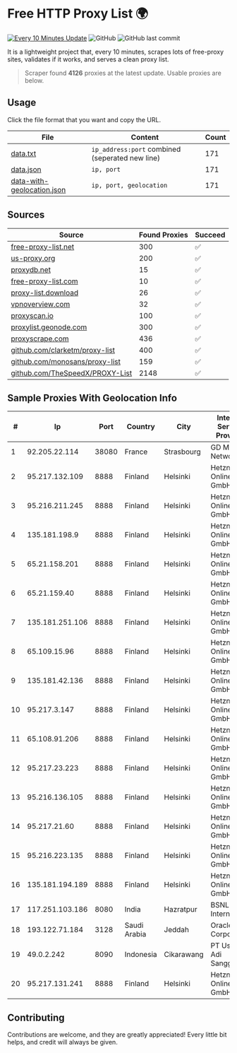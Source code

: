 
# Free HTTP Proxy List 🌍

[![Every 10 Minutes Update](https://github.com/mertguvencli/http-proxy-list/actions/workflows/main.yml/badge.svg?branch=main)](https://github.com/mertguvencli/http-proxy-list/actions/workflows/main.yml)
![GitHub](https://img.shields.io/github/license/mertguvencli/http-proxy-list)
![GitHub last commit](https://img.shields.io/github/last-commit/mertguvencli/http-proxy-list)

It is a lightweight project that, every 10 minutes, scrapes lots of free-proxy sites, validates if it works, and serves a clean proxy list.


> Scraper found **4126** proxies at the latest update. Usable proxies are below.

## Usage

Click the file format that you want and copy the URL.


|File|Content|Count|
|----|-------|-----|
|[data.txt](https://raw.githubusercontent.com/mertguvencli/http-proxy-list/main/proxy-list/data.txt)|`ip_address:port` combined (seperated new line)|171|
|[data.json](https://raw.githubusercontent.com/mertguvencli/http-proxy-list/main/proxy-list/data.json)|`ip, port`|171|
|[data-with-geolocation.json](https://raw.githubusercontent.com/mertguvencli/http-proxy-list/main/proxy-list/data-with-geolocation.json)|`ip, port, geolocation`|171|

## Sources

|Source|Found Proxies|Succeed|
|------|-------------|-------|
|[free-proxy-list.net](https://free-proxy-list.net)|300|✅|
|[us-proxy.org](https://www.us-proxy.org)|200|✅|
|[proxydb.net](http://proxydb.net)|15|✅|
|[free-proxy-list.com](https://free-proxy-list.com/?page=&port=&type%5B%5D=http&type%5B%5D=https&up_time=0&search=Search)|10|✅|
|[proxy-list.download](https://www.proxy-list.download/HTTP)|26|✅|
|[vpnoverview.com](https://vpnoverview.com/privacy/anonymous-browsing/free-proxy-servers)|32|✅|
|[proxyscan.io](https://www.proxyscan.io)|100|✅|
|[proxylist.geonode.com](https://proxylist.geonode.com/api/proxy-list?limit=300&page=1&sort_by=lastChecked&sort_type=desc&protocols=http,https)|300|✅|
|[proxyscrape.com](https://api.proxyscrape.com/v2/?request=displayproxies&protocol=http&timeout=10000&country=all&ssl=all&anonymity=all)|436|✅|
|[github.com/clarketm/proxy-list](https://raw.githubusercontent.com/clarketm/proxy-list/master/proxy-list-raw.txt)|400|✅|
|[github.com/monosans/proxy-list](https://raw.githubusercontent.com/monosans/proxy-list/main/proxies/http.txt)|159|✅|
|[github.com/TheSpeedX/PROXY-List](https://raw.githubusercontent.com/TheSpeedX/PROXY-List/master/http.txt)|2148|✅|


## Sample Proxies With Geolocation Info

|#|Ip|Port|Country|City|Internet Service Provider|
|-|--|----|-------|----|-------------------------|
|1|92.205.22.114|38080|France|Strasbourg|GD MASS Network|
|2|95.217.132.109|8888|Finland|Helsinki|Hetzner Online GmbH|
|3|95.216.211.245|8888|Finland|Helsinki|Hetzner Online GmbH|
|4|135.181.198.9|8888|Finland|Helsinki|Hetzner Online GmbH|
|5|65.21.158.201|8888|Finland|Helsinki|Hetzner Online GmbH|
|6|65.21.159.40|8888|Finland|Helsinki|Hetzner Online GmbH|
|7|135.181.251.106|8888|Finland|Helsinki|Hetzner Online GmbH|
|8|65.109.15.96|8888|Finland|Helsinki|Hetzner Online GmbH|
|9|135.181.42.136|8888|Finland|Helsinki|Hetzner Online GmbH|
|10|95.217.3.147|8888|Finland|Helsinki|Hetzner Online GmbH|
|11|65.108.91.206|8888|Finland|Helsinki|Hetzner Online GmbH|
|12|95.217.23.223|8888|Finland|Helsinki|Hetzner Online GmbH|
|13|95.216.136.105|8888|Finland|Helsinki|Hetzner Online GmbH|
|14|95.217.21.60|8888|Finland|Helsinki|Hetzner Online GmbH|
|15|95.216.223.135|8888|Finland|Helsinki|Hetzner Online GmbH|
|16|135.181.194.189|8888|Finland|Helsinki|Hetzner Online GmbH|
|17|117.251.103.186|8080|India|Hazratpur|BSNL Internet|
|18|193.122.71.184|3128|Saudi Arabia|Jeddah|Oracle Corporation|
|19|49.0.2.242|8090|Indonesia|Cikarawang|PT Usaha Adi Sanggoro|
|20|95.217.131.241|8888|Finland|Helsinki|Hetzner Online GmbH|



## Contributing

Contributions are welcome, and they are greatly appreciated! Every
little bit helps, and credit will always be given.

